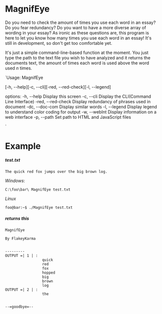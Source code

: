 # MagnifEye
Do you need to check the amount of times you use each word in an essay? Do you fear redundancy? Do you want to have a more diverse array of wording in your essay? As ironic as these questions are, this program is here to let you know how many times you use each word in an essay! It's still in development, so don't get too comfortable yet.

It's just a simple command-line-based function at the moment. You just type the path to the text file you wish to have analyzed and it returns the documents text, the amount of times each word is used above the word used *n* times.

`Usage:
MagnifEye <options> <file>


[-h, --help][-c, --cli][-red, --red-check][-l, --legend]


options:
	-h,   --help        	Display this screen
	-c,   --cli         	Display the CLI(Command Line Interface)
	-red, --red-check 	Display redundancy of phrases used in document
	-dc,  --doc-com	Display similar words
	-l,   --legend     	Display legend to understand color coding for
	output
	-w,   --webInt        	Display information on a web interface
	-p,   --path          	Set path to HTML and JavaScript files


`

# Example
##### test.txt

`The quick red fox jumps over the big brown log.`

*Windows*:

`C:\foo\bar\ MagnifEye test.txt`

*Linux*

`foo@bar:~$ ./MagnifEye test.txt`

##### returns this

```
MagnifEye

By FlakeyKarma


---------
OUTPUT =| 1 | :
                 quick
                 red
                 fox
                 hopped
                 big
                 brown
                 log
OUTPUT =| 2 | :
                 the


--=goodbye=--

```
